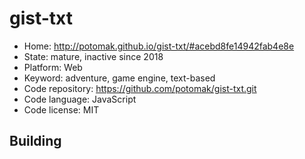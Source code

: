 # gist-txt

- Home: http://potomak.github.io/gist-txt/#acebd8fe14942fab4e8e
- State: mature, inactive since 2018
- Platform: Web
- Keyword: adventure, game engine, text-based
- Code repository: https://github.com/potomak/gist-txt.git
- Code language: JavaScript
- Code license: MIT

## Building
